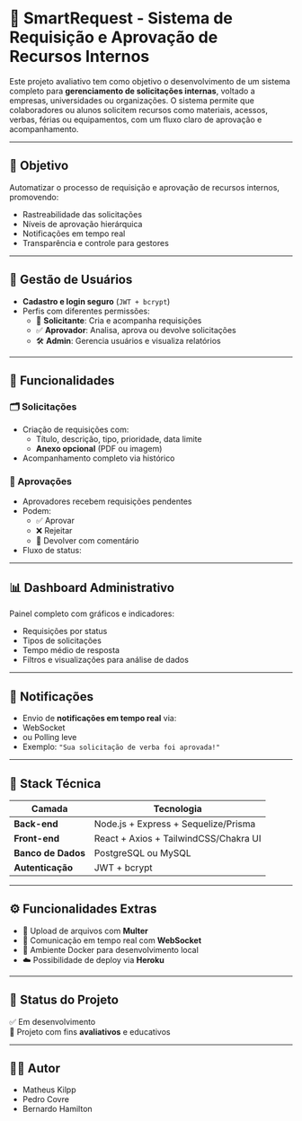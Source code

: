 # 🧠 SmartRequest - Sistema de Requisição e Aprovação de Recursos Internos

Este projeto avaliativo tem como objetivo o desenvolvimento de um sistema completo para **gerenciamento de solicitações internas**, voltado a empresas, universidades ou organizações. O sistema permite que colaboradores ou alunos solicitem recursos como materiais, acessos, verbas, férias ou equipamentos, com um fluxo claro de aprovação e acompanhamento.

---

## 🎯 Objetivo

Automatizar o processo de requisição e aprovação de recursos internos, promovendo:

- Rastreabilidade das solicitações
- Níveis de aprovação hierárquica
- Notificações em tempo real
- Transparência e controle para gestores

---

## 👤 Gestão de Usuários

- **Cadastro e login seguro** (`JWT + bcrypt`)
- Perfis com diferentes permissões:
  - 📝 **Solicitante**: Cria e acompanha requisições
  - ✅ **Aprovador**: Analisa, aprova ou devolve solicitações
  - 🛠 **Admin**: Gerencia usuários e visualiza relatórios

---

## 📄 Funcionalidades

### 🗂 Solicitações
- Criação de requisições com:
  - Título, descrição, tipo, prioridade, data limite
  - **Anexo opcional** (PDF ou imagem)
- Acompanhamento completo via histórico

### 🔄 Aprovações
- Aprovadores recebem requisições pendentes
- Podem:
  - ✅ Aprovar
  - ❌ Rejeitar
  - 🔁 Devolver com comentário
- Fluxo de status:

---

## 📊 Dashboard Administrativo

Painel completo com gráficos e indicadores:

- Requisições por status
- Tipos de solicitações
- Tempo médio de resposta
- Filtros e visualizações para análise de dados

---

## 🔔 Notificações

- Envio de **notificações em tempo real** via:
- WebSocket
- ou Polling leve
- Exemplo: `"Sua solicitação de verba foi aprovada!"`

---

## 🧱 Stack Técnica

| Camada         | Tecnologia                          |
|----------------|--------------------------------------|
| **Back-end**   | Node.js + Express + Sequelize/Prisma |
| **Front-end**  | React + Axios + TailwindCSS/Chakra UI|
| **Banco de Dados** | PostgreSQL ou MySQL             |
| **Autenticação**| JWT + bcrypt                        |

---

## ⚙️ Funcionalidades Extras

- 📁 Upload de arquivos com **Multer**
- 🔄 Comunicação em tempo real com **WebSocket**
- 🐳 Ambiente Docker para desenvolvimento local
- ☁️ Possibilidade de deploy via **Heroku**

---

## 🚀 Status do Projeto

✅ Em desenvolvimento  
📌 Projeto com fins **avaliativos** e educativos

---

## 🧑‍💻 Autor

- Matheus Kilpp  
- Pedro Covre  
- Bernardo Hamilton
